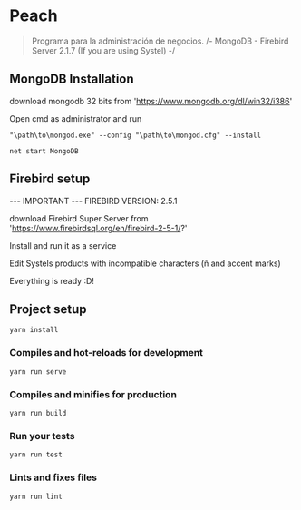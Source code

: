 # Peach

> Programa para la administración de negocios.
> /- MongoDB - Firebird Server 2.1.7 (If you are using Systel) -/

## MongoDB Installation

download mongodb 32 bits from
'https://www.mongodb.org/dl/win32/i386'

Open cmd as administrator and run

```
"\path\to\mongod.exe" --config "\path\to\mongod.cfg" --install

net start MongoDB
```

## Firebird setup

--- IMPORTANT ---
FIREBIRD VERSION: 2.5.1

download Firebird Super Server from
'https://www.firebirdsql.org/en/firebird-2-5-1/?'

Install and run it as a service

Edit Systels products with incompatible characters (ñ and accent marks)

Everything is ready :D!

## Project setup

```
yarn install
```

### Compiles and hot-reloads for development

```
yarn run serve
```

### Compiles and minifies for production

```
yarn run build
```

### Run your tests

```
yarn run test
```

### Lints and fixes files

```
yarn run lint
```
